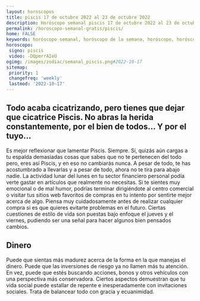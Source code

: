 ```yaml
---
layout: horoscopos
title: piscis 17 de octubre 2022 al 23 de octubre 2022 
description: Horóscopo semanal piscis 17 de octubre 2022 al 23 de octubre 2022. Todo acaba cicatrizando, pero tienes que dejar que cicatrice Piscis. No abras la herida constantemente, por el bien de todos… Y por el tuyo…
permalink: /horoscopo-semanal-gratis/piscis/
home: FALSE
keywords: horóscopo semanal, horóscopo de la semana, horóscopo, horóscopo gratis,horóscopos, horóscopo esperanza gracia, horoscopos piscis la semana, horóscopos gratis, Tarot, Astrologia, Zodíaco, piscis, horoscopo gratis, semanal
horoscopo:
 signo: piscis
 video: -DQpmrrAIeU
ogimg: /images/zodiac/semanal_piscis.png#2022-10-17
sitemap:
 priority: 1
 changefreq: 'weekly'
 lastmod: '2022-10-17'
---
```




## Todo acaba cicatrizando, pero tienes que dejar que cicatrice Piscis. No abras la herida constantemente, por el bien de todos… Y por el tuyo…

Es mejor reflexionar que lamentar Piscis. Siempre. 
Sí, quizás aún cargas a tu espalda demasiadas cosas que sabes que no te pertenecen del todo pero, eres así Piscis, y en eso no cambiarás nunca. A pesar de todo, te has acostumbrado a llevarlas y a pesar de todo, ahora no te tira para abajo nadie.
La actividad lunar del lunes en tu sector financiero personal podía verte gastar en artículos que realmente no necesitas. Si te sientes muy emocional o de mal humor, podrías terminar dirigiéndote al centro comercial o visitar tus sitios web favoritos de compras en tu intento por sentirte mejor acerca de algo. Piensa muy cuidadosamente antes de realizar cualquier compra si es que quieres evitarte problemas en el futuro. Ciertas cuestiones de estilo de vida son puestas bajo enfoque el jueves y el viernes, pudiendo ser una señal para hacer algunos bien pensados cambios.

## Dinero

Puede que sientas más madurez acerca de la forma en la que manejas el dinero. Puede que las inversiones de riesgo ya no llamen más tu atención. En vez, puede que estés buscando acciones, bonos y otros vehículos con una perspectiva más conservadora. Ciertos aspectos demuestran que tu vida social puede estallar de repente e inesperadamente con invitaciones sociales. Trata de balancear todo con gracia y ecuanimidad.